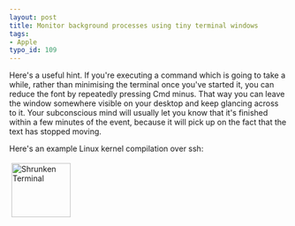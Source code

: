 ```yaml
---
layout: post
title: Monitor background processes using tiny terminal windows
tags:
- Apple
typo_id: 109
---
```

Here's a useful hint.  If you're executing a command which is going to take a while, rather than minimising the terminal once you've started it, you can reduce the font by repeatedly pressing Cmd minus.  That way you can leave the window somewhere visible on your desktop and keep glancing across to it.  Your subconscious mind will usually let you know that it's finished within a few minutes of the event, because it will pick up on the fact that the text has stopped moving.

Here's an example Linux kernel compilation over ssh:

<img src="http://evansweb.info/files/shrunken_terminal.png" height="98" width="107" border="0" hspace="4" vspace="4" alt="Shrunken Terminal" />

